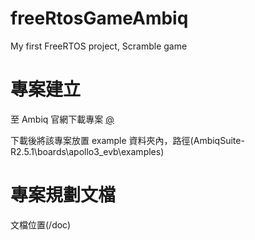 # freeRtosGameAmbiq

My first FreeRTOS project, Scramble game

# 專案建立

至 Ambiq 官網下載專案 [@](https://ambiq.com/apollo3-blue/)

下載後將該專案放置 example 資料夾內，路徑(AmbiqSuite-R2.5.1\boards\apollo3_evb\examples)

# 專案規劃文檔

文檔位置(/doc)